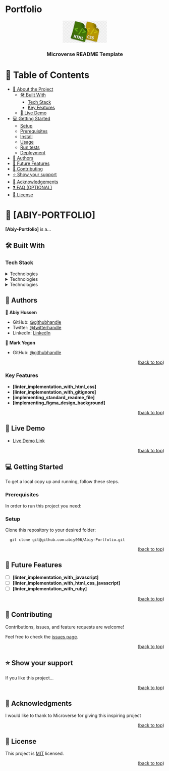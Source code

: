 # Portfolio
<a name="readme-top"></a>

<div align="center">
  <img src="Images\html_css.png" alt="logo" width="140"  height="auto" />
  <br/>

  <h3><b>Microverse README Template</b></h3>

</div>

<!-- TABLE OF CONTENTS -->

# 📗 Table of Contents

- [📖 About the Project](#about-project)
  - [🛠 Built With](#built-with)
    - [Tech Stack](#tech-stack)
    - [Key Features](#key-features)
  - [🚀 Live Demo](#live-demo)
- [💻 Getting Started](#getting-started)
  - [Setup](#setup)
  - [Prerequisites](#prerequisites)
  - [Install](#install)
  - [Usage](#usage)
  - [Run tests](#run-tests)
  - [Deployment](#triangular_flag_on_post-deployment)
- [👥 Authors](#authors)
- [🔭 Future Features](#future-features)
- [🤝 Contributing](#contributing)
- [⭐️ Show your support](#support)
- [🙏 Acknowledgements](#acknowledgements)
- [❓ FAQ (OPTIONAL)](#faq)
- [📝 License](#license)

<!-- PROJECT DESCRIPTION -->

# 📖 [ABIY-PORTFOLIO] <a name="about-project"></a>

**[Abiy-Portfolio]** is a...

## 🛠 Built With <a name="built-with"></a>

### Tech Stack <a name="tech-stack"></a>

<details>
  <summary>Technologies</summary>
  <ul>
    <li><a href="https://html.com/">HTML</a></li>
  </ul>
</details>

<details>
  <summary>Technologies</summary>
  <ul>
    <li><a href="https://developer.mozilla.org/en-US/docs/Web/CSS">CSS</a></li>
  </ul>
</details>

<details>
  <summary>Technologies</summary>
  <ul>
    <li><a href="https://dart.dev/tools/linter-rules">LINTERS</a></li>
  </ul>
</details>

<!-- AUTHORS -->

## 👥 Authors <a name="authors"></a>

👤 **Abiy Hussen**

- GitHub: [@githubhandle](https://github.com/abiy006)
- Twitter: [@twitterhandle](https://twitter.com/Abiy62463489)
- LinkedIn: [LinkedIn](https://www.linkedin.com/in/abiy-hussen-aman-194587183/)

👤 **Mark Yegon**

- GitHub: [@githubhandle](https://github.com/MarkYegon7)

<p align="right">(<a href="#readme-top">back to top</a>)</p>

<!-- Features -->

### Key Features <a name="key-features"></a>

- **[linter_implementation_with_html_css]**
- **[linter_implementation_with_gitignore]**
- **[implementing_standard_readme_file]**
- **[implementing_figma_design_background]**

<p align="right">(<a href="#readme-top">back to top</a>)</p>

<!-- LIVE DEMO -->

## 🚀 Live Demo <a name="live-demo"></a>

- [Live Demo Link](https://yourdeployedapplicationlink.com)

<p align="right">(<a href="#readme-top">back to top</a>)</p>

<!-- GETTING STARTED -->

## 💻 Getting Started <a name="getting-started"></a>

To get a local copy up and running, follow these steps.

### Prerequisites

In order to run this project you need:

### Setup

Clone this repository to your desired folder:

```
  git clone git@github.com:abiy006/Abiy-Portfolio.git
```
<p align="right">(<a href="#readme-top">back to top</a>)</p>

<!-- FUTURE FEATURES -->

## 🔭 Future Features <a name="future-features"></a>

- [ ] **[linter_implementation_with_javascript]**
- [ ] **[linter_implementation_with_html_css_javascript]**
- [ ] **[linter_implementation_with_ruby]**

<p align="right">(<a href="#readme-top">back to top</a>)</p>

<!-- CONTRIBUTING -->

## 🤝 Contributing <a name="contributing"></a>

Contributions, issues, and feature requests are welcome!

Feel free to check the [issues page](../../issues/).

<p align="right">(<a href="#readme-top">back to top</a>)</p>

<!-- SUPPORT -->

## ⭐️ Show your support <a name="support"></a>

If you like this project...

<p align="right">(<a href="#readme-top">back to top</a>)</p>

<!-- ACKNOWLEDGEMENTS -->

## 🙏 Acknowledgments <a name="acknowledgements"></a>

I would like to thank to Microverse for giving this inspiring project

<p align="right">(<a href="#readme-top">back to top</a>)</p>

<!-- LICENSE -->

## 📝 License <a name="license"></a>

This project is [MIT](./LICENSE.md) licensed.

<p align="right">(<a href="#readme-top">back to top</a>)</p>